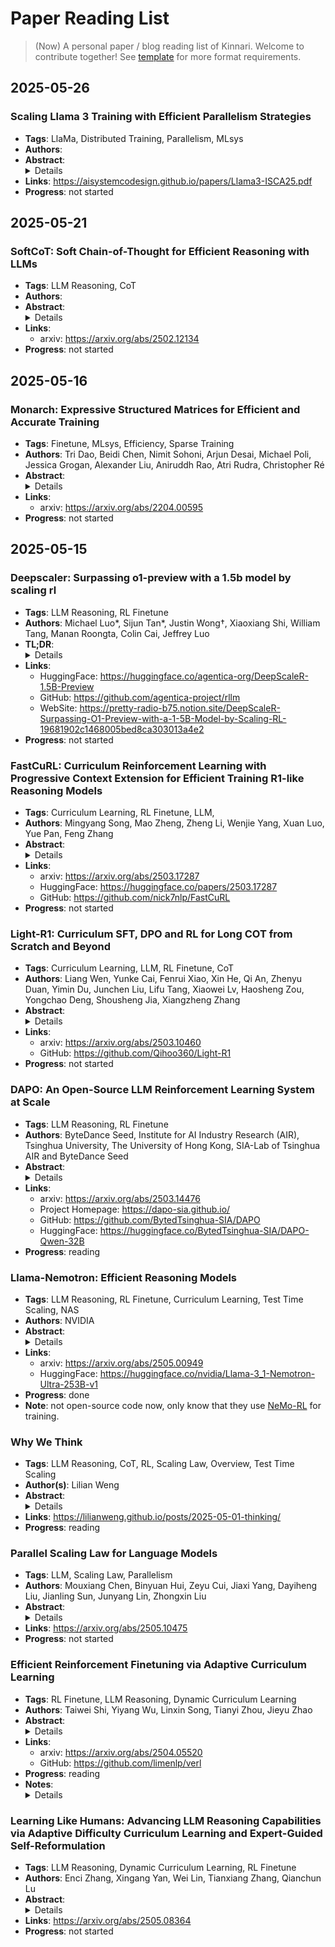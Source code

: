 # Paper Reading List

> (Now) A personal paper / blog reading list of Kinnari. Welcome to contribute together! See [template](./template.md) for more format requirements.

## 2025-05-26

### Scaling Llama 3 Training with Efficient Parallelism Strategies

- **Tags**: LlaMa, Distributed Training, Parallelism, MLsys
- **Authors**:
- **Abstract**:
  <details>
  Llama is a widely used open-source large language model. This paper presents the design and implementation of the parallelism techniques used in Llama 3 pre-training. To achieve efficient training on tens of thousands of GPUs, Llama 3 employs a combination of four-dimensional parallelism: fully sharded data parallelism, tensor parallelism, pipeline parallelism, and context parallelism. Beyond achieving efficiency through parallelism and model co-design, we also address other equally critical aspects. First, we enhance flexibility—for example, through novel pipeline parallelism that supports evolving batch sizes and heterogeneous model architectures, and innovative context parallelism that enables model innovations such as document-mask attention. Second, we prioritize practicality—for example, by enabling the diagnosis of performance and numerical issues at scale. Finally, drawing on our experience with large-scale training, we provide recommendations for future hardware design.
  </details>
- **Links**: https://aisystemcodesign.github.io/papers/Llama3-ISCA25.pdf
- **Progress**: not started

## 2025-05-21

### SoftCoT: Soft Chain-of-Thought for Efficient Reasoning with LLMs

- **Tags**: LLM Reasoning, CoT
- **Authors**:
- **Abstract**:
  <details>
  Chain-of-Thought (CoT) reasoning enables Large Language Models (LLMs) to solve complex reasoning tasks by generating intermediate reasoning steps. However, most existing approaches focus on hard token decoding, which constrains reasoning within the discrete vocabulary space and may not always be optimal. While recent efforts explore continuous-space reasoning, they often suffer from catastrophic forgetting, limiting their applicability to state-of-the-art LLMs that already perform well in zero-shot settings with a proper instruction. To address this challenge, we propose a novel approach for continuous-space reasoning that does not require modifying the underlying LLM. Specifically, we employ a lightweight assistant model to generate instance-specific soft thought tokens speculatively as the initial chain of thoughts, which are then mapped into the LLM's representation space via a projection module. Experimental results on five reasoning benchmarks demonstrate that our method enhances LLM reasoning performance through supervised, parameter-efficient fine-tuning.
  </details>
- **Links**:
  - arxiv: https://arxiv.org/abs/2502.12134
- **Progress**: not started

## 2025-05-16

### Monarch: Expressive Structured Matrices for Efficient and Accurate Training

- **Tags**: Finetune, MLsys, Efficiency, Sparse Training
- **Authors**: Tri Dao, Beidi Chen, Nimit Sohoni, Arjun Desai, Michael Poli, Jessica Grogan, Alexander Liu, Aniruddh Rao, Atri Rudra, Christopher Ré
- **Abstract**:
  <details>
  Large neural networks excel in many domains, but they are expensive to train and fine-tune. A popular approach to reduce their compute or memory requirements is to replace dense weight matrices with structured ones (e.g., sparse, low-rank, Fourier transform). These methods have not seen widespread adoption (1) in end-to-end training due to unfavorable efficiency--quality tradeoffs, and (2) in dense-to-sparse fine-tuning due to lack of tractable algorithms to approximate a given dense weight matrix. To address these issues, we propose a class of matrices (Monarch) that is hardware-efficient (they are parameterized as products of two block-diagonal matrices for better hardware utilization) and expressive (they can represent many commonly used transforms). Surprisingly, the problem of approximating a dense weight matrix with a Monarch matrix, though nonconvex, has an analytical optimal solution. These properties of Monarch matrices unlock new ways to train and fine-tune sparse and dense models. We empirically validate that Monarch can achieve favorable accuracy-efficiency tradeoffs in several end-to-end sparse training applications: speeding up ViT and GPT-2 training on ImageNet classification and Wikitext-103 language modeling by 2x with comparable model quality, and reducing the error on PDE solving and MRI reconstruction tasks by 40%. In sparse-to-dense training, with a simple technique called "reverse sparsification," Monarch matrices serve as a useful intermediate representation to speed up GPT-2 pretraining on OpenWebText by 2x without quality drop. The same technique brings 23% faster BERT pretraining than even the very optimized implementation from Nvidia that set the MLPerf 1.1 record. In dense-to-sparse fine-tuning, as a proof-of-concept, our Monarch approximation algorithm speeds up BERT fine-tuning on GLUE by 1.7x with comparable accuracy.
  </details>
- **Links**:
  - arxiv: https://arxiv.org/abs/2204.00595
- **Progress**: not started

## 2025-05-15

### Deepscaler: Surpassing o1-preview with a 1.5b model by scaling rl

- **Tags**: LLM Reasoning, RL Finetune
- **Authors**: Michael Luo*, Sijun Tan*, Justin Wong†, Xiaoxiang Shi, William Tang, Manan Roongta, Colin Cai, Jeffrey Luo
- **TL;DR**:
  <details>
  RL magic is in the air! We introduce DeepScaleR-1.5B-Preview, a language model finetuned from Deepseek-R1-Distilled-Qwen-1.5B using simple reinforcement learning (RL). It achieves an impressive 43.1% Pass@1 accuracy on AIME2024 (+14.3% improvement over the base model), surpassing the performance of OpenAI’s o1-preview with just 1.5B parameters. We open sourced our dataset, code and training logs for everyone to progress on scaling intelligence with RL.
  </details>
- **Links**:
  - HuggingFace: https://huggingface.co/agentica-org/DeepScaleR-1.5B-Preview
  - GitHub: https://github.com/agentica-project/rllm
  - WebSite: https://pretty-radio-b75.notion.site/DeepScaleR-Surpassing-O1-Preview-with-a-1-5B-Model-by-Scaling-RL-19681902c1468005bed8ca303013a4e2
- **Progress**: not started

### FastCuRL: Curriculum Reinforcement Learning with Progressive Context Extension for Efficient Training R1-like Reasoning Models

- **Tags**: Curriculum Learning, RL Finetune, LLM,
- **Authors**: Mingyang Song, Mao Zheng, Zheng Li, Wenjie Yang, Xuan Luo, Yue Pan, Feng Zhang
- **Abstract**:
  <details>
  Improving the training efficiency remains one of the most significant challenges in large-scale reinforcement learning. In this paper, we investigate how the model's context length and the complexity of the training dataset influence the training process of R1-like models. Our experiments reveal three key insights: (1) adopting longer context lengths may not necessarily result in better performance; (2) selecting an appropriate context length helps mitigate entropy collapse; and (3) appropriately controlling the model's context length and curating training data based on input prompt length can effectively improve RL training efficiency, achieving better performance with shorter thinking length. Inspired by these insights, we propose FastCuRL, a curriculum reinforcement learning framework with the progressive context extension strategy, and successfully accelerate the training process of RL models. Experimental results demonstrate that FastCuRL-1.5B-Preview surpasses DeepScaleR-1.5B-Preview across all five benchmarks while only utilizing 50\% of training steps. Furthermore, all training stages for FastCuRL-1.5B-Preview are completed using a single node with 8 GPUs.
  </details>
- **Links**:
  - arxiv: https://arxiv.org/abs/2503.17287
  - HuggingFace: https://huggingface.co/papers/2503.17287
  - GitHub: https://github.com/nick7nlp/FastCuRL
- **Progress**: not started

### Light-R1: Curriculum SFT, DPO and RL for Long COT from Scratch and Beyond

- **Tags**: Curriculum Learning, LLM, RL Finetune, CoT
- **Authors**: Liang Wen, Yunke Cai, Fenrui Xiao, Xin He, Qi An, Zhenyu Duan, Yimin Du, Junchen Liu, Lifu Tang, Xiaowei Lv, Haosheng Zou, Yongchao Deng, Shousheng Jia, Xiangzheng Zhang
- **Abstract**:
  <details>
  This paper introduces Light-R1, an open-source suite for training long reasoning models using reproducible and cost-effective methodology. Given the proprietary nature of data used in the DeepSeek-R1 series, we develop an alternative approach leveraging exclusively public data and models. Our curriculum training progressively increases data difficulty, combined with multi-staged post-training. Our Light-R1-32B model, trained from Qwen2.5-32B-Instruct, outperforms DeepSeek-R1-Distill-Qwen-32B in math reasoning.
  Experimental results show that this curriculum approach becomes more effective when distinct, diverse datasets are available for different training stages: fine-tuning DeepSeek-R1-Distilled models (pre-tuned by DeepSeek team on proprietary data) with 3,000 challenging examples from our curriculum dataset yielded state-of-the-art 7B and 14B models, while the 32B model, Light-R1-32B-DS performed comparably to QwQ-32B and DeepSeek-R1.
  Furthermore, we extend our work by applying GRPO on long reasoning models. Our final Light-R1-14B-DS achieves SOTA performance among 14B models in math, with AIME24 \& 25 scores of 74.0 and 60.2 respectively, surpassing many 32B models and DeepSeek-R1-Distill-Llama-70B. Despite math-focused training, Light-R1-14B-DS demonstrates strong cross-domain generalization.
  Light-R1 represents a significant advancement in making sophisticated reasoning models more accessible and implementable in real-world applications. Our models, training data and code have been made available at [this https URL](https://github.com/Qihoo360/Light-R1).
  </details>
- **Links**:
  - arxiv: https://arxiv.org/abs/2503.10460
  - GitHub: https://github.com/Qihoo360/Light-R1
- **Progress**: not started

### DAPO: An Open-Source LLM Reinforcement Learning System at Scale

- **Tags**: LLM Reasoning, RL Finetune
- **Authors**: ByteDance Seed, Institute for AI Industry Research (AIR), Tsinghua University, The University of Hong Kong, SIA-Lab of Tsinghua AIR and ByteDance Seed
- **Abstract**:
  <details>
  Inference scaling empowers LLMs with unprecedented reasoning ability, with reinforcement learning as the core technique to elicit complex reasoning. However, key technical details of state-of-the-art reasoning LLMs are concealed (such as in OpenAI o1 blog and DeepSeek R1 technical report), thus the community still struggles to reproduce their RL training results. We propose the \textbf{D}ecoupled Clip and \textbf{D}ynamic s\textbf{A}mpling \textbf{P}olicy \textbf{O}ptimization (\textbf{DAPO}) algorithm, and fully open-source a state-of-the-art large-scale RL system that achieves 50 points on AIME 2024 using Qwen2.5-32B base model. Unlike previous works that withhold training details, we introduce four key techniques of our algorithm that make large-scale LLM RL a success. In addition, we open-source our training code, which is built on the verl framework, along with a carefully curated and processed dataset. These components of our open-source system enhance reproducibility and support future research in large-scale LLM RL.
  </details>
- **Links**:
  - arxiv: https://arxiv.org/abs/2503.14476
  - Project Homepage: https://dapo-sia.github.io/
  - GitHub: https://github.com/BytedTsinghua-SIA/DAPO
  - HuggingFace: https://huggingface.co/BytedTsinghua-SIA/DAPO-Qwen-32B
- **Progress**: reading

### Llama-Nemotron: Efficient Reasoning Models

- **Tags**: LLM Reasoning, RL Finetune, Curriculum Learning, Test Time Scaling, NAS
- **Authors**: NVIDIA
- **Abstract**:
  <details>
  We introduce the Llama-Nemotron series of models, an open family of heterogeneous reasoning models that deliver exceptional reasoning capabilities, inference efficiency, and an open license for enterprise use. The family comes in three sizes -- Nano (8B), Super (49B), and Ultra (253B) -- and performs competitively with state-of-the-art reasoning models such as DeepSeek-R1 while offering superior inference throughput and memory efficiency. In this report, we discuss the training procedure for these models, which entails using neural architecture search from Llama 3 models for accelerated inference, knowledge distillation, and continued pretraining, followed by a reasoning-focused post-training stage consisting of two main parts: supervised fine-tuning and large scale reinforcement learning. Llama-Nemotron models are the first open-source models to support a dynamic reasoning toggle, allowing users to switch between standard chat and reasoning modes during inference. To further support open research and facilitate model development, we provide the following resources: 1. We release the Llama-Nemotron reasoning models -- LN-Nano, LN-Super, and LN-Ultra -- under the commercially permissive NVIDIA Open Model License Agreement. 2. We release the complete post-training dataset: Llama-Nemotron-Post-Training-Dataset. 3. We also release our training codebases: NeMo, NeMo-Aligner, and Megatron-LM.
  </details>
- **Links**:
  - arxiv: https://arxiv.org/abs/2505.00949
  - HuggingFace: https://huggingface.co/nvidia/Llama-3_1-Nemotron-Ultra-253B-v1
- **Progress**: done
- **Note**: not open-source code now, only know that they use [NeMo-RL](https://github.com/NVIDIA/NeMo-RL) for training.

### Why We Think

- **Tags**: LLM Reasoning, CoT, RL, Scaling Law, Overview, Test Time Scaling
- **Author(s)**: Lilian Weng
- **Abstract**:
  <details>
  This article explores the effective use of computing resources (i.e., "thinking time") during test time and why it improves model performance. By introducing techniques such as Chain-of-Thought (CoT), the model is able to think for longer periods of time, similar to the slow thinking mode of humans, which significantly improves the ability to solve complex problems. The article reviews the latest advances in test-time computing, including parallel sampling, sequence revision, the application of reinforcement learning, and the use of external tools, and discusses how to evaluate and improve the model's thinking process, as well as the expansion rules and future research directions of test-time computing. (by Gemini 2.5 Flash)
  </details>
- **Links**: https://lilianweng.github.io/posts/2025-05-01-thinking/
- **Progress**: reading

### Parallel Scaling Law for Language Models

- **Tags**: LLM, Scaling Law, Parallelism
- **Authors**: Mouxiang Chen, Binyuan Hui, Zeyu Cui, Jiaxi Yang, Dayiheng Liu, Jianling Sun, Junyang Lin, Zhongxin Liu
- **Abstract**:
  <details>It is commonly believed that scaling language models should commit a significant space or time cost, by increasing the parameters (parameter scaling) or output tokens (inference-time scaling). We introduce the third and more inference-efficient scaling paradigm: increasing the model's parallel computation during both training and inference time. We apply $P$ diverse and learnable transformations to the input, execute forward passes of the model in parallel, and dynamically aggregate the outputs. This method, namely parallel scaling (ParScale), scales parallel computation by reusing existing parameters and can be applied to any model structure, optimization procedure, data, or task. We theoretically propose a new scaling law and validate it through large-scale pre-training, which shows that a model with parallel streams is similar to scaling the parameters by while showing superior inference efficiency. For example, ParScale can use up to 22 less memory increase and 6 less latency increase compared to parameter scaling that achieves the same performance improvement. It can also recycle an off-the-shelf pre-trained model into a parallelly scaled one by post-training on a small amount of tokens, further reducing the training budget. The new scaling law we discovered potentially facilitates the deployment of more powerful models in low-resource scenarios, and provides an alternative perspective for the role of computation in machine learning. 
  </details>
- **Links**: https://arxiv.org/abs/2505.10475
- **Progress**: not started

### Efficient Reinforcement Finetuning via Adaptive Curriculum Learning

- **Tags**: RL Finetune, LLM Reasoning, Dynamic Curriculum Learning
- **Authors**: Taiwei Shi, Yiyang Wu, Linxin Song, Tianyi Zhou, Jieyu Zhao
- **Abstract**:
  <details>Reinforcement finetuning (RFT) has shown great potential for enhancing the mathematical reasoning capabilities of large language models (LLMs), but it is often sample- and compute-inefficient, requiring extensive training. In this work, we introduce AdaRFT (Adaptive Curriculum Reinforcement Finetuning), a method that significantly improves both the efficiency and final accuracy of RFT through adaptive curriculum learning. AdaRFT dynamically adjusts the difficulty of training problems based on the model's recent reward signals, ensuring that the model consistently trains on tasks that are challenging but solvable. This adaptive sampling strategy accelerates learning by maintaining an optimal difficulty range, avoiding wasted computation on problems that are too easy or too hard. AdaRFT requires only a lightweight extension to standard RFT algorithms like Proximal Policy Optimization (PPO), without modifying the reward function or model architecture. Experiments on competition-level math datasets-including AMC, AIME, and IMO-style problems-demonstrate that AdaRFT significantly improves both training efficiency and reasoning performance. We evaluate AdaRFT across multiple data distributions and model sizes, showing that it reduces training time by up to 2x and improves accuracy by a considerable margin, offering a more scalable and effective RFT framework.
  </details>
- **Links**:
  - arxiv: https://arxiv.org/abs/2504.05520
  - GitHub: https://github.com/limenlp/verl
- **Progress**: reading
- **Notes**:
  <details>
  - precomputed difficulty score
  </details>

### Learning Like Humans: Advancing LLM Reasoning Capabilities via Adaptive Difficulty Curriculum Learning and Expert-Guided Self-Reformulation

- **Tags**: LLM Reasoning, Dynamic Curriculum Learning, RL Finetune
- **Authors**: Enci Zhang, Xingang Yan, Wei Lin, Tianxiang Zhang, Qianchun Lu
- **Abstract**:
  <details>
  Despite impressive progress in areas like mathematical reasoning, large language models still face significant challenges in consistently solving complex problems. Drawing inspiration from key human learning strategies, we propose two novel strategies to enhance the capability of large language models to solve these complex problems. First, Adaptive Difficulty Curriculum Learning (ADCL) is a novel curriculum learning strategy that tackles the Difficulty Shift phenomenon (i.e., a model's perception of problem difficulty dynamically changes during training) by periodically re-estimating difficulty within upcoming data batches to maintain alignment with the model's evolving capabilities. Second, Expert-Guided Self-Reformulation (EGSR) is a novel reinforcement learning strategy that bridges the gap between imitation learning and pure exploration by guiding models to reformulate expert solutions within their own conceptual framework, rather than relying on direct imitation, fostering deeper understanding and knowledge assimilation. Extensive experiments on challenging mathematical reasoning benchmarks, using Qwen2.5-7B as the base model, demonstrate that these human-inspired strategies synergistically and significantly enhance performance. Notably, their combined application improves performance over the standard Zero-RL baseline by 10% on the AIME24 benchmark and 16.6% on AIME25.
  </details>
- **Links**: https://arxiv.org/abs/2505.08364
- **Progress**: not started
